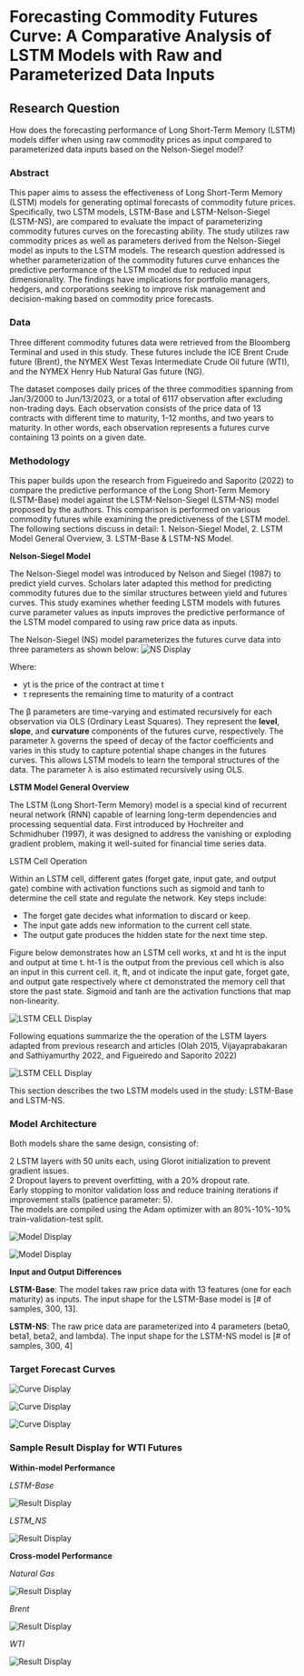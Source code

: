 # Forecasting Commodity Futures Curve: A Comparative Analysis of LSTM Models with Raw and Parameterized Data Inputs

## **Research Question** <br>

How does the forecasting performance of Long Short-Term Memory (LSTM) models differ when using raw commodity prices as input compared to parameterized data inputs based on the Nelson-Siegel model?

### **Abstract** <br> 

This paper aims to assess the effectiveness of Long Short-Term Memory (LSTM) models for generating optimal forecasts of commodity future prices. Specifically, two LSTM models, LSTM-Base and LSTM-Nelson-Siegel (LSTM-NS), are compared to evaluate the impact of parameterizing commodity futures curves on the forecasting ability. The study utilizes raw commodity prices as well as parameters derived from the Nelson-Siegel model as inputs to the LSTM models. The research question addressed is whether parameterization of the commodity futures curve enhances the predictive performance of the LSTM model due to reduced input dimensionality. The findings have implications for portfolio managers, hedgers, and corporations seeking to improve risk management and decision-making based on commodity price forecasts.

### **Data** <br>

Three different commodity futures data were retrieved from the Bloomberg Terminal and used in this study. These futures include the ICE Brent Crude future (Brent), the NYMEX West Texas Intermediate Crude Oil future (WTI), and the NYMEX Henry Hub Natural Gas future (NG).  

The dataset composes daily prices of the three commodities spanning from Jan/3/2000 to Jun/13/2023, or a total of 6117 observation after excluding non-trading days. Each observation consists of the price data of 13 contracts with different time to maturity, 1-12 months, and two years to maturity. In other words, each observation represents a futures curve containing 13 points on a given date.

### **Methodology** <br>

This paper builds upon the research from Figueiredo and Saporito (2022) to compare the predictive performance of the Long Short-Term Memory (LSTM-Base) model against the LSTM-Nelson-Siegel (LSTM-NS) model proposed by the authors. This comparison is performed on various commodity futures while examining the predictiveness of the LSTM model. The following sections discuss in detail: 1. Nelson-Siegel Model, 2. LSTM Model General Overview, 3. LSTM-Base & LSTM-NS Model.

**Nelson-Siegel Model**

The Nelson-Siegel model was introduced by Nelson and Siegel (1987) to predict yield curves. Scholars later adapted this method for predicting commodity futures due to the similar structures between yield and futures curves. This study examines whether feeding LSTM models with futures curve parameter values as inputs improves the predictive performance of the LSTM model compared to using raw price data as inputs.

The Nelson-Siegel (NS) model parameterizes the futures curve data into three parameters as shown below:
![NS Display](https://github.com/StevenYangts/Research-LSTM_CommFutCurve_Fcst/blob/main/NS_Formula.png)

Where: <br>

  * yt is the price of the contract at time t
  * τ represents the remaining time to maturity of a contract <br>

The β parameters are time-varying and estimated recursively for each observation via OLS (Ordinary Least Squares). They represent the **level**, **slope**, and **curvature** components of the futures curve, respectively. The parameter λ governs the speed of decay of the factor coefficients and varies in this study to capture potential shape changes in the futures curves. This allows LSTM models to learn the temporal structures of the data. The parameter λ is also estimated recursively using OLS.

**LSTM Model General Overview**<br>

The LSTM (Long Short-Term Memory) model is a special kind of recurrent neural network (RNN) capable of learning long-term dependencies and processing sequential data. First introduced by Hochreiter and Schmidhuber (1997), it was designed to address the vanishing or exploding gradient problem, making it well-suited for financial time series data.

LSTM Cell Operation <br>

Within an LSTM cell, different gates (forget gate, input gate, and output gate) combine with activation functions such as sigmoid and tanh to determine the cell state and regulate the network. Key steps include:

  * The forget gate decides what information to discard or keep.
  * The input gate adds new information to the current cell state.
  * The output gate produces the hidden state for the next time step.

Figure below demonstrates how an LSTM cell works, xt and ht is the input and output at time t. ht-1 is the output from the previous cell which is also an input in this current cell. it, ft, and ot indicate the input gate, forget gate, and output gate respectively where ct demonstrated the memory cell that 
store the past state. Sigmoid and tanh are the activation functions that map non-linearity.<br>

![LSTM CELL Display](https://github.com/StevenYangts/Research-LSTM_CommFutCurve_Fcst/blob/main/LSTM_Cell.png)

Following equations summarize the the operation of the LSTM layers adapted from previous research and articles (Olah 2015, Vijayaprabakaran and Sathiyamurthy 2022, and Figueiredo and Saporito 2022)

![LSTM CELL Display](https://github.com/StevenYangts/Research-LSTM_CommFutCurve_Fcst/blob/main/Gate_act_fcts.png)

This section describes the two LSTM models used in the study: LSTM-Base and LSTM-NS.

### **Model Architecture** <br>

Both models share the same design, consisting of:<br>

2 LSTM layers with 50 units each, using Glorot initialization to prevent gradient issues.<br>
2 Dropout layers to prevent overfitting, with a 20% dropout rate.<br>
Early stopping to monitor validation loss and reduce training iterations if improvement stalls (patience parameter: 5).<br>
The models are compiled using the Adam optimizer with an 80%-10%-10% train-validation-test split.

![Model Display](https://github.com/StevenYangts/Research-LSTM_CommFutCurve_Fcst/blob/main/Model_arch.png) <br>

![Model Display](https://github.com/StevenYangts/Research-LSTM_CommFutCurve_Fcst/blob/main/Model_arch_2.png) <br>


**Input and Output Differences**

**LSTM-Base**: The model takes raw price data with 13 features (one for each maturity) as inputs. The input shape for the LSTM-Base model is [# of samples, 300, 13]. <br>

**LSTM-NS**: The raw price data are parameterized into 4 parameters (beta0, beta1, beta2, and lambda). The input shape for the LSTM-NS model is [# of samples, 300, 4] <br>



### Target Forecast Curves 

![Curve Display](https://github.com/StevenYangts/Research-LSTM_CommFutCurve_Fcst/blob/main/NG_curve_ot.png) <br>

![Curve Display](https://github.com/StevenYangts/Research-LSTM_CommFutCurve_Fcst/blob/main/Brent_curve_ot.png) <br>

![Curve Display](https://github.com/StevenYangts/Research-LSTM_CommFutCurve_Fcst/blob/main/WTI_curve_ot.png) <br>


### **Sample Result Display for WTI Futures**

**Within-model Performance**

*LSTM-Base* <br>

![Result Display](https://github.com/StevenYangts/Research-LSTM_CommFutCurve_Fcst/blob/main/LSTM_Base_result.png)

*LSTM_NS* <br>

![Result Display](https://github.com/StevenYangts/Research-LSTM_CommFutCurve_Fcst/blob/main/LSTM_NS_result.png)


**Cross-model Performance**

*Natural Gas*<br>

![Result Display](https://github.com/StevenYangts/Research-LSTM_CommFutCurve_Fcst/blob/main/NG_result.png)

*Brent* <br>

![Result Display](https://github.com/StevenYangts/Research-LSTM_CommFutCurve_Fcst/blob/main/Brent_result.png)

*WTI*<br>

![Result Display](https://github.com/StevenYangts/Research-LSTM_CommFutCurve_Fcst/blob/main/WTI_result.png)
